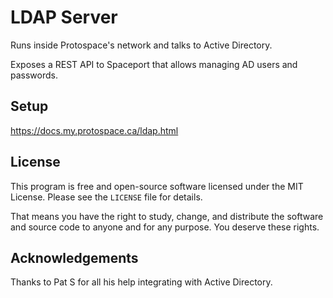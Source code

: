# LDAP Server

Runs inside Protospace's network and talks to Active Directory.

Exposes a REST API to Spaceport that allows managing AD users and passwords.

## Setup

https://docs.my.protospace.ca/ldap.html

## License

This program is free and open-source software licensed under the MIT License. Please see the `LICENSE` file for details.

That means you have the right to study, change, and distribute the software and source code to anyone and for any purpose. You deserve these rights.

## Acknowledgements

Thanks to Pat S for all his help integrating with Active Directory.
